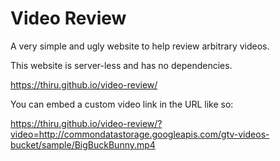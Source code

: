 # Video Review

A very simple and ugly website to help review arbitrary videos.

This website is server-less and has no dependencies.

https://thiru.github.io/video-review/

You can embed a custom video link in the URL like so:

https://thiru.github.io/video-review/?video=http://commondatastorage.googleapis.com/gtv-videos-bucket/sample/BigBuckBunny.mp4
